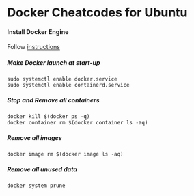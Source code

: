 # Docker Cheatcodes for Ubuntu

#### Install Docker Engine
Follow [instructions](https://docs.docker.com/engine/install/)

##### Make Docker launch at start-up
```
sudo systemctl enable docker.service
sudo systemctl enable containerd.service
```

##### Stop and Remove all containers
```
docker kill $(docker ps -q)
docker container rm $(docker container ls -aq)
```
##### Remove all images
```
docker image rm $(docker image ls -aq)
```
##### Remove all unused data
```
docker system prune
```
